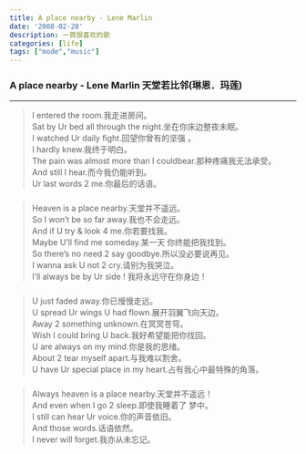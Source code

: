 ```yaml
---
title: A place nearby - Lene Marlin 
date: '2008-02-28'
description: 一首很喜欢的歌
categories: [life]
tags: ["mode","music"]
---
```


### **A place nearby - Lene Marlin 天堂若比邻(琳恩．玛莲)**

***
>  I entered the room.我走进房间。    
>  Sat by Ur bed all through the night.坐在你床边整夜未眠。    
>  I watched Ur daily fight.回望你曾有的坚强 。    
>  I hardly knew.我终于明白。    
>  The pain was almost more than I couldbear.那种疼痛我无法承受。    
>  And still I hear.而今我仍能听到。    
>  Ur last words 2 me.你最后的话语。    

###

>  Heaven is a place nearby.天堂并不遥远。    
>  So I won’t be so far away.我也不会走远。    
>  And if U try & look 4 me.你若要找我。    
>  Maybe U’ll find me someday.某一天 你终能把我找到。    
>  So there’s no need 2 say goodbye.所以没必要说再见。    
>  I wanna ask U not 2 cry.请别为我哭泣。    
>  I’ll always be by Ur side ! 我将永远守在你身边！    

###

>  U just faded away.你已慢慢走远。    
>  U spread Ur wings U had flown.展开羽翼飞向天边。     
>  Away 2 something unknown.在冥冥苍穹。    
>  Wish I could bring U back.我好希望能把你找回。    
>  U are always on my mind.你是我的思绪。    
>  About 2 tear myself apart.与我难以割舍。    
>  U have Ur special place in my heart.占有我心中最特殊的角落。    

###

>  Always heaven is a place nearby.天堂并不遥远！    
>  And even when I go 2 sleep.即使我睡着了 梦中。    
>  I still can hear Ur voice.你的声音依旧。    
>  And those words.话语依然。    
>  I never will forget.我亦从未忘记。    

